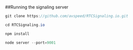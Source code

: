 ##Running the signaling server
```csharp
git clone https://github.com/avspeed/RTCSignaling.io.git

cd RTCSignaling.io

npm install

node server --port=9001
```
